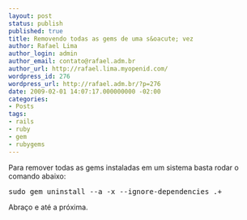 ```yaml
---
layout: post
status: publish
published: true
title: Removendo todas as gems de uma s&oacute; vez
author: Rafael Lima
author_login: admin
author_email: contato@rafael.adm.br
author_url: http://rafael.lima.myopenid.com/
wordpress_id: 276
wordpress_url: http://rafael.adm.br/?p=276
date: 2009-02-01 14:07:17.000000000 -02:00
categories:
- Posts
tags:
- rails
- ruby
- gem
- rubygems
---
```

Para remover todas as gems instaladas em um sistema basta rodar o comando abaixo:

<pre lang="bash">sudo gem uninstall --a -x --ignore-dependencies .+</pre>

Abra&ccedil;o e at&eacute; a pr&oacute;xima.
